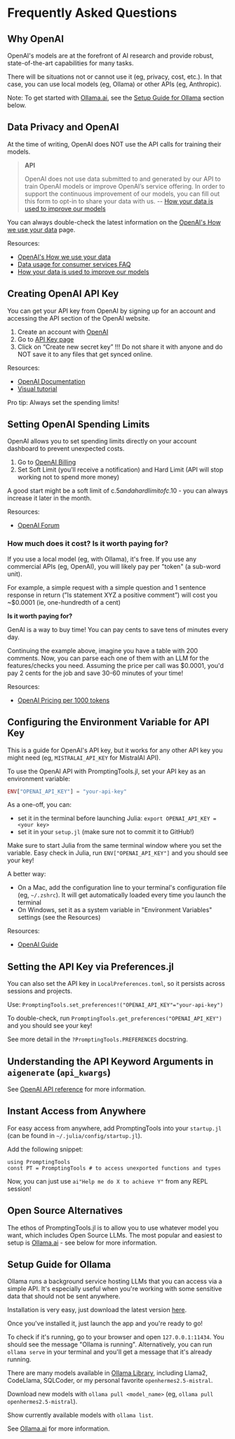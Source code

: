 # Frequently Asked Questions

## Why OpenAI

OpenAI's models are at the forefront of AI research and provide robust, state-of-the-art capabilities for many tasks.

There will be situations not or cannot use it (eg, privacy, cost, etc.). In that case, you can use local models (eg, Ollama) or other APIs (eg, Anthropic).

Note: To get started with [Ollama.ai](https://ollama.ai/), see the [Setup Guide for Ollama](#setup-guide-for-ollama) section below.

## Data Privacy and OpenAI

At the time of writing, OpenAI does NOT use the API calls for training their models.

> **API**
> 
> OpenAI does not use data submitted to and generated by our API to train OpenAI models or improve OpenAI’s service offering. In order to support the continuous improvement of our models, you can fill out this form to opt-in to share your data with us. -- [How your data is used to improve our models](https://help.openai.com/en/articles/5722486-how-your-data-is-used-to-improve-model-performance)

You can always double-check the latest information on the [OpenAI's How we use your data](https://platform.openai.com/docs/models/how-we-use-your-data) page.

Resources:
- [OpenAI's How we use your data](https://platform.openai.com/docs/models/how-we-use-your-data)
- [Data usage for consumer services FAQ](https://help.openai.com/en/articles/7039943-data-usage-for-consumer-services-faq)
- [How your data is used to improve our models](https://help.openai.com/en/articles/5722486-how-your-data-is-used-to-improve-model-performance)


## Creating OpenAI API Key

You can get your API key from OpenAI by signing up for an account and accessing the API section of the OpenAI website.

1. Create an account with [OpenAI](https://platform.openai.com/signup)
2. Go to [API Key page](https://platform.openai.com/account/api-keys)
3. Click on “Create new secret key”
  !!! Do not share it with anyone and do NOT save it to any files that get synced online.

Resources:
- [OpenAI Documentation](https://platform.openai.com/docs/quickstart?context=python)
- [Visual tutorial](https://www.maisieai.com/help/how-to-get-an-openai-api-key-for-chatgpt)

Pro tip: Always set the spending limits!

## Setting OpenAI Spending Limits

OpenAI allows you to set spending limits directly on your account dashboard to prevent unexpected costs.

1. Go to [OpenAI Billing](https://platform.openai.com/account/billing)
2. Set Soft Limit (you’ll receive a notification) and Hard Limit (API will stop working not to spend more money)
 
A good start might be a soft limit of c.$5 and a hard limit of c.$10 - you can always increase it later in the month.

Resources:
- [OpenAI Forum](https://community.openai.com/t/how-to-set-a-price-limit/13086)

### How much does it cost? Is it worth paying for?

If you use a local model (eg, with Ollama), it's free. If you use any commercial APIs (eg, OpenAI), you will likely pay per "token" (a sub-word unit).

For example, a simple request with a simple question and 1 sentence response in return (”Is statement XYZ a positive comment”) will cost you ~$0.0001 (ie, one-hundredth of a cent)

**Is it worth paying for?**

GenAI is a way to buy time! You can pay cents to save tens of minutes every day.

Continuing the example above, imagine you have a table with 200 comments. Now, you can parse each one of them with an LLM for the features/checks you need. 
Assuming the price per call was $0.0001, you'd pay 2 cents for the job and save 30-60 minutes of your time!


Resources:
- [OpenAI Pricing per 1000 tokens](https://openai.com/pricing)

## Configuring the Environment Variable for API Key

This is a guide for OpenAI's API key, but it works for any other API key you might need (eg, `MISTRALAI_API_KEY` for MistralAI API).

To use the OpenAI API with PromptingTools.jl, set your API key as an environment variable:

```julia
ENV["OPENAI_API_KEY"] = "your-api-key"
```

As a one-off, you can: 
- set it in the terminal before launching Julia: `export OPENAI_API_KEY = <your key>`
- set it in your `setup.jl` (make sure not to commit it to GitHub!)

Make sure to start Julia from the same terminal window where you set the variable.
Easy check in Julia, run `ENV["OPENAI_API_KEY"]` and you should see your key!

A better way:
- On a Mac, add the configuration line to your terminal's configuration file (eg, `~/.zshrc`). It will get automatically loaded every time you launch the terminal
- On Windows, set it as a system variable in "Environment Variables" settings (see the Resources)

Resources: 
- [OpenAI Guide](https://platform.openai.com/docs/quickstart?context=python)

## Setting the API Key via Preferences.jl

You can also set the API key in `LocalPreferences.toml`, so it persists across sessions and projects.

Use: `PromptingTools.set_preferences!("OPENAI_API_KEY"="your-api-key")`

To double-check, run `PromptingTools.get_preferences("OPENAI_API_KEY")` and you should see your key!

See more detail in the `?PromptingTools.PREFERENCES` docstring.

## Understanding the API Keyword Arguments in `aigenerate` (`api_kwargs`)
  
See [OpenAI API reference](https://platform.openai.com/docs/guides/text-generation/chat-completions-api) for more information.

## Instant Access from Anywhere

For easy access from anywhere, add PromptingTools into your `startup.jl` (can be found in `~/.julia/config/startup.jl`).

Add the following snippet:
```
using PromptingTools
const PT = PromptingTools # to access unexported functions and types
```

Now, you can just use `ai"Help me do X to achieve Y"` from any REPL session!

## Open Source Alternatives

The ethos of PromptingTools.jl is to allow you to use whatever model you want, which includes Open Source LLMs. The most popular and easiest to setup is [Ollama.ai](https://ollama.ai/) - see below for more information.

## Setup Guide for Ollama

Ollama runs a background service hosting LLMs that you can access via a simple API. It's especially useful when you're working with some sensitive data that should not be sent anywhere.

Installation is very easy, just download the latest version [here](https://ollama.ai/download).

Once you've installed it, just launch the app and you're ready to go!

To check if it's running, go to your browser and open `127.0.0.1:11434`. You should see the message "Ollama is running". 
Alternatively, you can run `ollama serve` in your terminal and you'll get a message that it's already running.

There are many models available in [Ollama Library](https://ollama.ai/library), including Llama2, CodeLlama, SQLCoder, or my personal favorite `openhermes2.5-mistral`.

Download new models with `ollama pull <model_name>` (eg, `ollama pull openhermes2.5-mistral`). 

Show currently available models with `ollama list`.

See [Ollama.ai](https://ollama.ai/) for more information.